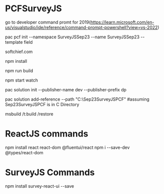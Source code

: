 # PCFSurveyJS

go to developer command promt for 2019(https://learn.microsoft.com/en-us/visualstudio/ide/reference/command-prompt-powershell?view=vs-2022)

pac pcf init --namespace SurveyJSSep23 --name SurveyJSSep23 --template field

softchief.com

npm install

npm run  build

npm start watch 

pac solution init --publisher-name dev --publisher-prefix dp


pac solution add-reference --path "C:\Sep23SurveyJSPCF"
#assuming Sep23SurveyJSPCF is in C Directory

msbuild /t:build /restore


ReactJS commands
================

npm install react react-dom @fluentui/react
npm i --save-dev @types/react-dom

SurveyJS Commands
==================

npm install survey-react-ui --save
